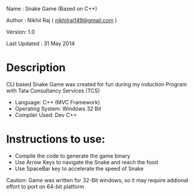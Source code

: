 Name : Snake Game (Based on C++)

Author : Nikhil Raj ( nikhilraj149@gmail.com )

Version: 1.0

Last Updated : 31 May 2014

# Description
 CLI based Snake Game was created for fun during my induction Program with Tata Consultancy Services (TCS)
 
 - Language: C++ (MVC Framework)
 - Operating System: Windows 32 Bit
 - Compiler Used: Dev C++
 
 # Instructions to use:
 - Compile the code to generate the game binary
 - Use Arrow Keys to navigate the Snake and reach the food
 - Use SpaceBar key to accelerate the speed of Snake
 
 Caution: Game was written for 32-Bit windows, so it may require addional effort to port on 64-bit platform
